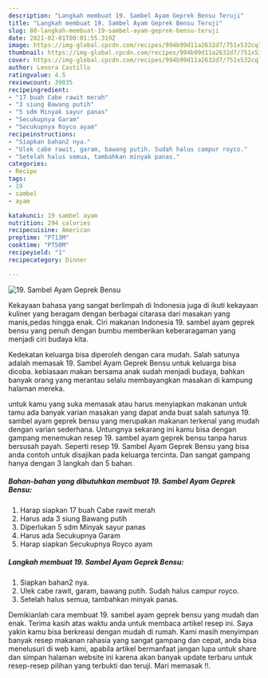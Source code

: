 ```yaml
---
description: "Langkah membuat 19. Sambel Ayam Geprek Bensu Teruji"
title: "Langkah membuat 19. Sambel Ayam Geprek Bensu Teruji"
slug: 80-langkah-membuat-19-sambel-ayam-geprek-bensu-teruji
date: 2021-02-01T00:01:55.319Z
image: https://img-global.cpcdn.com/recipes/994b99d11a2632d7/751x532cq70/19-sambel-ayam-geprek-bensu-foto-resep-utama.jpg
thumbnail: https://img-global.cpcdn.com/recipes/994b99d11a2632d7/751x532cq70/19-sambel-ayam-geprek-bensu-foto-resep-utama.jpg
cover: https://img-global.cpcdn.com/recipes/994b99d11a2632d7/751x532cq70/19-sambel-ayam-geprek-bensu-foto-resep-utama.jpg
author: Lenora Castillo
ratingvalue: 4.5
reviewcount: 39035
recipeingredient:
- "17 buah Cabe rawit merah"
- "3 siung Bawang putih"
- "5 sdm Minyak sayur panas"
- "Secukupnya Garam"
- "Secukupnya Royco ayam"
recipeinstructions:
- "Siapkan bahan2 nya."
- "Ulek cabe rawit, garam, bawang putih. Sudah halus campur royco."
- "Setelah halus semua, tambahkan minyak panas."
categories:
- Recipe
tags:
- 19
- sambel
- ayam

katakunci: 19 sambel ayam 
nutrition: 294 calories
recipecuisine: American
preptime: "PT13M"
cooktime: "PT50M"
recipeyield: "1"
recipecategory: Dinner

---
```



![19. Sambel Ayam Geprek Bensu](https://img-global.cpcdn.com/recipes/994b99d11a2632d7/751x532cq70/19-sambel-ayam-geprek-bensu-foto-resep-utama.jpg)

Kekayaan bahasa yang sangat berlimpah di Indonesia juga di ikuti kekayaan kuliner yang beragam dengan berbagai citarasa dari masakan yang manis,pedas hingga enak. Ciri makanan Indonesia 19. sambel ayam geprek bensu yang penuh dengan bumbu memberikan keberaragaman yang menjadi ciri budaya kita.


Kedekatan keluarga bisa diperoleh dengan cara mudah. Salah satunya adalah memasak 19. Sambel Ayam Geprek Bensu untuk keluarga bisa dicoba. kebiasaan makan bersama anak sudah menjadi budaya, bahkan banyak orang yang merantau selalu membayangkan masakan di kampung halaman mereka.



untuk kamu yang suka memasak atau harus menyiapkan makanan untuk tamu ada banyak varian masakan yang dapat anda buat salah satunya 19. sambel ayam geprek bensu yang merupakan makanan terkenal yang mudah dengan varian sederhana. Untungnya sekarang ini kamu bisa dengan gampang menemukan resep 19. sambel ayam geprek bensu tanpa harus bersusah payah.
Seperti resep 19. Sambel Ayam Geprek Bensu yang bisa anda contoh untuk disajikan pada keluarga tercinta. Dan sangat gampang hanya dengan 3 langkah dan 5 bahan.


<!--inarticleads1-->

##### Bahan-bahan yang dibutuhkan membuat 19. Sambel Ayam Geprek Bensu:

1. Harap siapkan 17 buah Cabe rawit merah
1. Harus ada 3 siung Bawang putih
1. Diperlukan 5 sdm Minyak sayur panas
1. Harus ada Secukupnya Garam
1. Harap siapkan Secukupnya Royco ayam




<!--inarticleads2-->

##### Langkah membuat  19. Sambel Ayam Geprek Bensu:

1. Siapkan bahan2 nya.
1. Ulek cabe rawit, garam, bawang putih. Sudah halus campur royco.
1. Setelah halus semua, tambahkan minyak panas.




Demikianlah cara membuat 19. sambel ayam geprek bensu yang mudah dan enak. Terima kasih atas waktu anda untuk membaca artikel resep ini. Saya yakin kamu bisa berkreasi dengan mudah di rumah. Kami masih menyimpan banyak resep makanan rahasia yang sangat gampang dan cepat, anda bisa menelusuri di web kami, apabila artikel bermanfaat jangan lupa untuk share dan simpan halaman website ini karena akan banyak update terbaru untuk resep-resep pilihan yang terbukti dan teruji. Mari memasak !!. 
